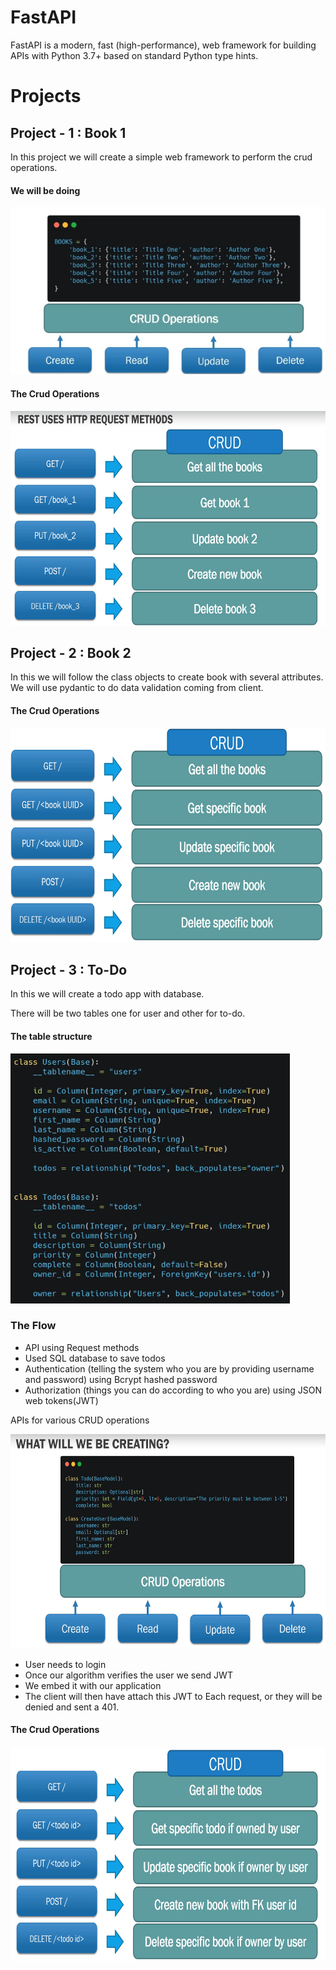 # FastAPI
FastAPI is a modern, fast (high-performance), web framework for building APIs with Python 3.7+ based on standard Python type hints.
# Projects

## Project - 1 : Book 1
In this project we will create a simple web framework to perform the crud operations.
#### We will be doing 
![image](assests/1.jpg)
#### The Crud Operations
<img src= "assests/2.png" width="647" height="343">

## Project - 2 : Book 2

In this we will follow the class objects to create book with several attributes. We will use pydantic to do data validation coming from client.
#### The Crud Operations
<img src= "assests/3.png" width="647" height="343">

## Project - 3 : To-Do

In this we will create a todo app with database.

There will be two tables one for user and other for to-do.

#### The table structure
<img src= "assests/4.png" width="447" height="400">

### The Flow
* API using Request methods
* Used SQL database to save todos
* Authentication (telling the system who you are by providing username and password) using Bcrypt hashed password
* Authorization (things you can do according to who you are) using JSON web tokens(JWT)

APIs for various CRUD operations

<img src= "assests/5.png" width="647" height="343">

* User needs to login
* Once our algorithm verifies the user we send JWT
* We embed it with our application
* The client will then have attach this JWT to Each request, or they will be denied and sent a 401.

#### The Crud Operations
<img src= "assests/7.png" width="647" height="343">